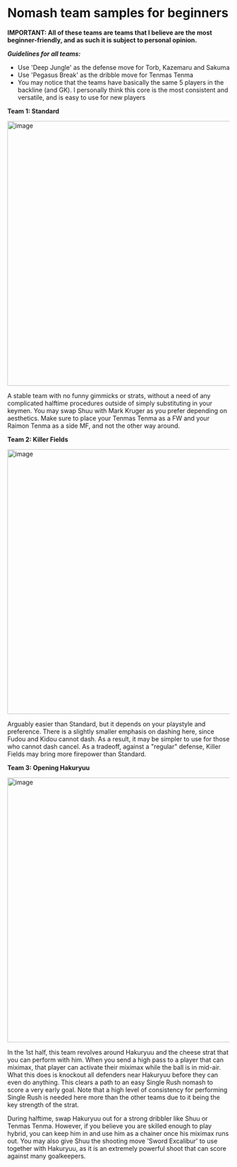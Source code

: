 # Nomash team samples for beginners

**IMPORTANT: All of these teams are teams that I believe are the most beginner-friendly, and as such it is subject to personal opinion.**

***Guidelines for all teams:***
- Use 'Deep Jungle' as the defense move for Torb, Kazemaru and Sakuma 
- Use 'Pegasus Break' as the dribble move for Tenmas Tenma
- You may notice that the teams have basically the same 5 players in the backline (and GK). I personally think this core is the most consistent and versatile, and is easy to use for new players 

****Team 1: Standard****

<img width="600" alt="image" src="https://user-images.githubusercontent.com/110833255/227721359-f5274444-5266-48a3-8010-dd8298278547.png">

A stable team with no funny gimmicks or strats,  without a need of any complicated halftime procedures outside of simply substituting in your keymen.
You may swap Shuu with Mark Kruger as you prefer depending on aesthetics. Make sure to place your Tenmas Tenma as a FW
and your Raimon Tenma as a side MF, and not the other way around. 

****Team 2: Killer Fields****

<img width="600" alt="image" src="https://user-images.githubusercontent.com/110833255/227719709-2041ee4a-c9c9-4697-9dda-7e23011c9bbf.png">

Arguably easier than Standard, but it depends on your playstyle and preference. There is a slightly smaller emphasis on dashing here, since Fudou and Kidou cannot
dash. As a result, it may be simpler to use for those who cannot dash cancel. As a tradeoff, against a "regular" defense, Killer Fields may bring more firepower 
than Standard.  

****Team 3: Opening Hakuryuu****

<img width="600" alt="image" src="https://user-images.githubusercontent.com/110833255/227720966-013c2a47-49d7-4a6c-8c7b-23d84c1a165f.png">

In the 1st half, this team revolves around Hakuryuu and the cheese strat that you can perform with him. When you send a high pass to a player that can miximax, that
player can activate their miximax while the ball is in mid-air. What this does is knockout all defenders near Hakuryuu before they can even do anything. This clears 
a path to an easy Single Rush nomash to score a very early goal. Note that a high level of consistency for performing Single Rush is needed here more than the other teams
due to it being the key strength of the strat. 

During halftime, swap Hakuryuu out for a strong dribbler like Shuu or Tenmas Tenma. However, if you believe you are skilled enough to play hybrid, you can keep him in
and use him as a chainer once his miximax runs out. You may also give Shuu the shooting move 'Sword Excalibur' to use together with Hakuryuu, as it is an extremely
powerful shoot that can score against many goalkeepers. 


